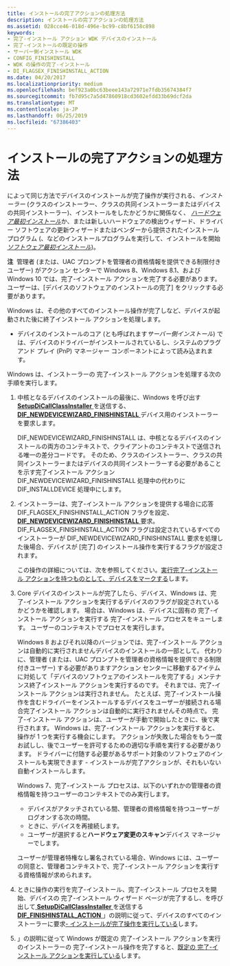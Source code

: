 ```yaml
---
title: インストールの完了アクションの処理方法
description: インストールの完了アクションの処理方法
ms.assetid: 028cce46-018d-496e-bc99-c8bf6158c898
keywords:
- 完了-インストール アクション WDK デバイスのインストール
- 完了-インストールの既定の操作
- サーバー側インストール WDK
- CONFIG_FINISHINSTALL
- WDK の操作の完了-インストール
- DI_FLAGSEX_FINISHINSTALL_ACTION
ms.date: 04/20/2017
ms.localizationpriority: medium
ms.openlocfilehash: bef923a0bc63beee143a72971e7fdb35674384f7
ms.sourcegitcommit: fb7d95c7a5d47860918cd3602efdd33b69dcf2da
ms.translationtype: MT
ms.contentlocale: ja-JP
ms.lasthandoff: 06/25/2019
ms.locfileid: "67386403"
---
```

# <a name="how-finish-install-actions-are-processed"></a>インストールの完了アクションの処理方法


によって同じ方法でデバイスのインストールが完了操作が実行される、*インストーラー* (クラスのインストーラー、クラスの共同インストーラーまたはデバイスの共同インストーラー)、インストールをしたかどうかに関係なく、 [ *ハードウェア最初インストール*](hardware-first-installation.md)か、または新しいハードウェアの検出ウィザード、ドライバー ソフトウェアの更新ウィザードまたはベンダーから提供されたインストール プログラム (、などのインストールプログラムを実行して、インストールを開始[*ソフトウェア最初インストール*](software-first-installation.md))。

**注**  管理者 (または、UAC プロンプトを管理者の資格情報を提供できる制限付きユーザー) がアクション センターで Windows 8、Windows 8.1、および Windows 10 では、完了-インストール アクションを完了する必要があります。 ユーザーは、[デバイスのソフトウェアのインストールの完了] をクリックする必要があります。

 

Windows は、その他のすべてのインストール操作が完了しなど、デバイスが起動された後に終了インストール アクションを処理します。

-   デバイスのインストールのコア (とも呼ばれます*サーバー側インストール*) では、デバイスのドライバーがインストールされているし、システムのプラグ アンド プレイ (PnP) マネージャー コンポーネントによって読み込まれます。

Windows は、インストーラーの 完了-インストール アクションを処理する次の手順を実行します。

1.  中核となるデバイスのインストールの最後に、Windows を呼び出す[ **SetupDiCallClassInstaller** ](https://docs.microsoft.com/windows/desktop/api/setupapi/nf-setupapi-setupdicallclassinstaller)を送信する、 [ **DIF_NEWDEVICEWIZARD_FINISHINSTALL** ](https://docs.microsoft.com/windows-hardware/drivers/install/dif-newdevicewizard-finishinstall)デバイス用のインストーラーを要求します。

    DIF_NEWDEVICEWIZARD_FINISHINSTALL は、中核となるデバイスのインストールの両方のコンテキストで、クライアントのコンテキストで送信される唯一の差分コードです。 そのため、クラスのインストーラー、クラスの共同インストーラーまたはデバイスの共同インストーラーする必要があることを示す完了インストール アクション DIF_NEWDEVICEWIZARD_FINISHINSTALL 処理中の代わりに DIF_INSTALLDEVICE 処理中にします。

2.  インストーラーは、完了-インストール アクションを提供する場合に応答 DIF_FLAGSEX_FINISHINSTALL_ACTION フラグを設定、 [ **DIF_NEWDEVICEWIZARD_FINISHINSTALL** ](https://docs.microsoft.com/windows-hardware/drivers/install/dif-newdevicewizard-finishinstall)要求。 DIF_FLAGSEX_FINISHINSTALL_ACTION フラグは設定されているすべてのインストーラーが DIF_NEWDEVICEWIZARD_FINISHINSTALL 要求を処理した後場合、デバイスが [完了] のインストール操作を実行するフラグが設定されます。

    この操作の詳細については、次を参照してください。[実行完了-インストール アクションを持つものとして、デバイスをマークする](setting-the-configflag-finishinstall-action-device-configuration-flag.md)します。

3.  Core デバイスのインストールが完了したら、デバイス、Windows は、完了-インストール アクションを実行するデバイスのフラグが設定されているかどうかを確認します。 場合は、Windows は、デバイスに固有の 完了-インストール アクションを実行する 完了-インストール プロセスをキューします。 ユーザーのコンテキストでプロセスを実行します。

    Windows 8 およびそれ以降のバージョンでは、完了-インストール アクションは自動的に実行されませんデバイスのインストールの一部として。 代わりに、管理者 (または、UAC プロンプトを管理者の資格情報を提供できる制限付きユーザー) する必要がありますアクション センターに移動するアイテムに対処して「デバイスのソフトウェアのインストールを完了する」メンテナンス終了インストール アクションを実行するのです。 それまでは、完了-インストール アクションは実行されません。 たとえば、完了-インストール操作を含むドライバーをインストールするデバイスをユーザーが接続される場合完了インストール アクションは自動的に実行されませんその時点で。 完了-インストール アクションは、ユーザーが手動で開始したときに、後で実行されます。 Windows は、完了-インストール アクションを実行すると、操作が 1 つを実行する機会にします。 アクションが失敗した場合をもう一度お試しし、後でユーザーを許可するための適切な手順を実行する必要があります。 ドライバーに付随する必要があるサポート対象のソフトウェアのインストールも実現できます - インストールが完了アクションが、それもいない自動インストールします。

    Windows 7、完了-インストール プロセスは、以下のいずれかの管理者の資格情報を持つユーザーのコンテキストでのみ実行します。

    -   デバイスがアタッチされている間、管理者の資格情報を持つユーザーがログオンする次の時間。
    -   ときに、デバイスを再接続します。
    -   ユーザーが選択すると**ハードウェア変更のスキャン**デバイス マネージャーでします。

    ユーザーが管理者特権なし署名されている場合、Windows には、ユーザーの同意と、管理者コンテキストで、完了-インストール アクションを実行する資格情報が求められます。

4.  ときに操作の実行を完了-インストール、完了-インストール プロセスを開始、デバイスの 完了-インストール ウィザード ページが完了するし、を呼び出して[ **SetupDiCallClassInstaller** ](https://docs.microsoft.com/windows/desktop/api/setupapi/nf-setupapi-setupdicallclassinstaller) を送信する[ **DIF_FINISHINSTALL_ACTION** ](https://docs.microsoft.com/windows-hardware/drivers/install/dif-finishinstall-action) 」の説明に従って、デバイスのすべてのインストーラーに要求[- インストールが完了操作を実行している](running-finish-install-actions.md)します。

5.  」の説明に従って Windows が既定の 完了-インストール アクションを実行のインストーラーの 完了-インストール操作を完了すると、[既定の 完了-インストール アクションを実行している](running-the-default-finish-install-action.md)します。

 

 





